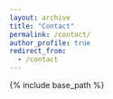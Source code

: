 ```yaml
---
layout: archive
title: "Contact"
permalink: /contact/
author_profile: true
redirect_from:
  - /contact
---
```


{% include base_path %}
